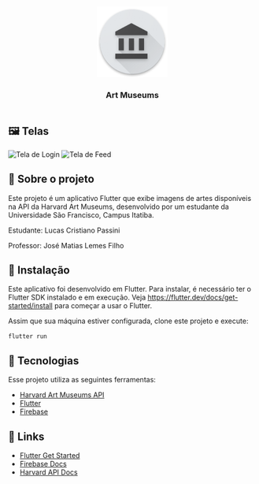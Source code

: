 <p align="center">
  <img src="icons/res/mipmap-xxhdpi/art_museums_launcher.png"/>
</p>

 


<h3 align="center">Art Museums <br/> <br/></h3>


## 🖼 Telas
<p>
<img src="https://user-images.githubusercontent.com/47937044/98612754-90570d00-22d3-11eb-926f-460ebbb24812.png" alt="Tela de Login" width="250"/>
<img src="https://user-images.githubusercontent.com/47937044/98612003-f2af0e00-22d1-11eb-9dea-061fac46dcd1.png" alt="Tela de Feed"  width="250"/>
<p/>

## :pushpin: Sobre o projeto
Este projeto é um aplicativo Flutter que exibe imagens de artes disponíveis na API da Harvard Art Museums, desenvolvido por um estudante da Universidade São Francisco, Campus Itatiba.

Estudante: Lucas Cristiano Passini

Professor: José Matias Lemes Filho


## :construction_worker: Instalação
Este aplicativo foi desenvolvido em Flutter. Para instalar, é necessário ter o
Flutter SDK instalado e em execução. Veja https://flutter.dev/docs/get-started/install
para começar a usar o Flutter.

Assim que sua máquina estiver configurada, clone este projeto e execute:
```
flutter run
```


## 🚀 Tecnologias

Esse projeto utiliza as seguintes ferramentas:

- [Harvard Art Museums API](https://www.harvardartmuseums.org/collections/api)
- [Flutter](https://flutter.dev/)
- [Firebase](https://firebase.google.com/)



## 🔗 Links 

- [Flutter Get Started](https://flutter.dev/docs/get-started/codelab)
- [Firebase Docs](https://firebase.google.com/docs/)
- [Harvard API Docs](https://github.com/harvardartmuseums/api-docs)



